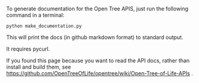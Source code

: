 To generate documentation for the Open Tree APIS, just run the following command in a terminal:

```
python make_documentation.py
```

This will print the docs (in github markdown format) to standard output.

It requires pycurl.

If you found this page because you want to read the API docs, rather than install and build them, see https://github.com/OpenTreeOfLife/opentree/wiki/Open-Tree-of-Life-APIs . 
